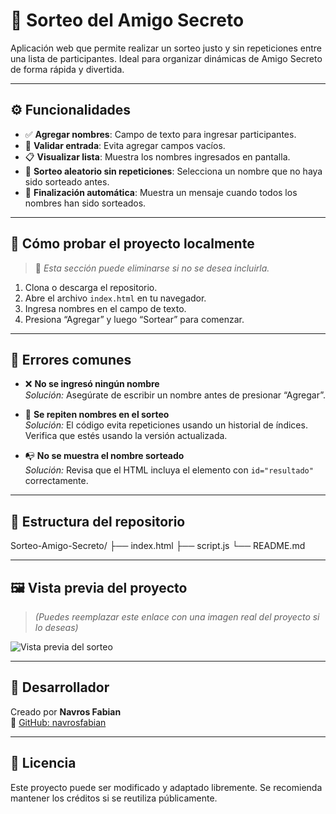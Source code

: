 # 🎁 Sorteo del Amigo Secreto

Aplicación web que permite realizar un sorteo justo y sin repeticiones entre una lista de participantes. Ideal para organizar dinámicas de Amigo Secreto de forma rápida y divertida.

---

## ⚙️ Funcionalidades

- ✅ **Agregar nombres**: Campo de texto para ingresar participantes.
- 🚫 **Validar entrada**: Evita agregar campos vacíos.
- 📋 **Visualizar lista**: Muestra los nombres ingresados en pantalla.
- 🎲 **Sorteo aleatorio sin repeticiones**: Selecciona un nombre que no haya sido sorteado antes.
- 🏁 **Finalización automática**: Muestra un mensaje cuando todos los nombres han sido sorteados.

---

## 🧪 Cómo probar el proyecto localmente

> 📝 *Esta sección puede eliminarse si no se desea incluirla.*

1. Clona o descarga el repositorio.
2. Abre el archivo `index.html` en tu navegador.
3. Ingresa nombres en el campo de texto.
4. Presiona “Agregar” y luego “Sortear” para comenzar.

---

## 🐞 Errores comunes

- ❌ **No se ingresó ningún nombre**  
  *Solución:* Asegúrate de escribir un nombre antes de presionar “Agregar”.

- 🔁 **Se repiten nombres en el sorteo**  
  *Solución:* El código evita repeticiones usando un historial de índices. Verifica que estés usando la versión actualizada.

- 📭 **No se muestra el nombre sorteado**  
  *Solución:* Revisa que el HTML incluya el elemento con `id="resultado"` correctamente.

---

## 📁 Estructura del repositorio

Sorteo-Amigo-Secreto/ ├── index.html ├── script.js └── README.md


---

## 🖼️ Vista previa del proyecto

> *(Puedes reemplazar este enlace con una imagen real del proyecto si lo deseas)*

![Vista previa del sorteo](https://via.placeholder.com/600x300?text=Vista+del+Sorteo+Amigo+Secreto)

---

## 👤 Desarrollador

Creado por **Navros Fabian**  
🔗 [GitHub: navrosfabian](https://github.com/navrosfabian)

---

## 📄 Licencia

Este proyecto puede ser modificado y adaptado libremente. Se recomienda mantener los créditos si se reutiliza públicamente.
